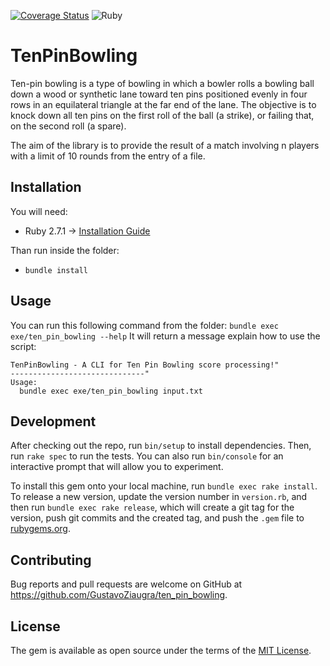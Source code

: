 [![Coverage Status](https://coveralls.io/repos/github/GustavoZiaugra/ten-pin-bowling/badge.svg)](https://coveralls.io/github/GustavoZiaugra/ten-pin-bowling) ![Ruby](https://github.com/GustavoZiaugra/ten-pin-bowling/workflows/Ruby/badge.svg?branch=master)

# TenPinBowling
Ten-pin bowling is a type of bowling in which a bowler rolls a bowling ball down a wood or synthetic lane toward ten pins positioned evenly in four rows in an equilateral triangle at the far end of the lane. The objective is to knock down all ten pins on the first roll of the ball (a strike), or failing that, on the second roll (a spare).

The aim of the library is to provide the result of a match involving n players with a limit of 10 rounds from the entry of a file.

## Installation
You will need:
- Ruby 2.7.1 -> [Installation Guide](https://www.ruby-lang.org/pt/documentation/installation/)

Than run inside the folder:
- `bundle install`

## Usage

You can run this following command from the folder:
`bundle exec exe/ten_pin_bowling --help`
It will return a message explain how to use the script:
```
TenPinBowling - A CLI for Ten Pin Bowling score processing!"
------------------------------"
Usage:
  bundle exec exe/ten_pin_bowling input.txt
```


## Development

After checking out the repo, run `bin/setup` to install dependencies. Then, run `rake spec` to run the tests. You can also run `bin/console` for an interactive prompt that will allow you to experiment.

To install this gem onto your local machine, run `bundle exec rake install`. To release a new version, update the version number in `version.rb`, and then run `bundle exec rake release`, which will create a git tag for the version, push git commits and the created tag, and push the `.gem` file to [rubygems.org](https://rubygems.org).

## Contributing

Bug reports and pull requests are welcome on GitHub at https://github.com/GustavoZiaugra/ten_pin_bowling.

## License

The gem is available as open source under the terms of the [MIT License](https://opensource.org/licenses/MIT).
